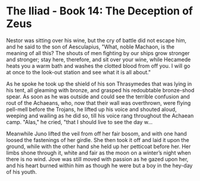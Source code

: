 
# The Iliad - Book 14: The Deception of Zeus

Nestor was sitting over his wine, but the cry of battle did not escape him, and he said to the son of Aesculapius, "What, noble Machaon, is the meaning of all this? The shouts of men fighting by our ships grow stronger and stronger; stay here, therefore, and sit over your wine, while Hecamede heats you a warm bath and washes the clotted blood from off you. I will go at once to the look-out station and see what it is all about."

As he spoke he took up the shield of his son Thrasymedes that was lying in his tent, all gleaming with bronze, and grasped his redoubtable bronze-shod spear. As soon as he was outside and could see the terrible confusion and rout of the Achaeans, who, now that their wall was overthrown, were flying pell-mell before the Trojans, he lifted up his voice and shouted aloud, weeping and wailing as he did so, till his voice rang throughout the Achaean camp. "Alas," he cried, "that I should live to see the day w...

Meanwhile Juno lifted the veil from off her fair bosom, and with one hand loosed the fastenings of her girdle. She then took it off and laid it upon the ground, while with the other hand she held up her petticoat before her. Her limbs shone through it, white and fair as the moon on a winter’s night when there is no wind. Jove was still moved with passion as he gazed upon her, and his heart burned within him as though he were but a boy in the hey-day of his youth.

